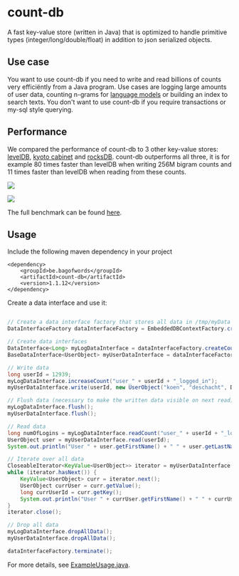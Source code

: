 count-db
========

A fast key-value store (written in Java) that is optimized to handle primitive types (integer/long/double/float) in addition to json serialized objects. 

## Use case

You want to use count-db if you need to write and read billions of counts very efficiëntly from a Java program. Use cases are logging large amounts of user data, counting n-grams for [language models](http://en.wikipedia.org/wiki/Language_model) or building an index to search texts. You don't want to use count-db if you require transactions or my-sql style querying.

## Performance

We compared the performance of count-db to 3 other key-value stores: [levelDB](https://github.com/google/leveldb), [kyoto cabinet](http://fallabs.com/kyotocabinet/) and [rocksDB](http://rocksdb.org/).  count-db outperforms all three, it is for example 80 times faster than levelDB when writing 256M bigram counts and 11 times faster than levelDB when reading from these counts.

![](https://raw.githubusercontent.com/koendeschacht/count-db/master/doc/write_bigram_counts.png)

![](https://raw.githubusercontent.com/koendeschacht/count-db/master/doc/read_bigram_counts.png)

The full benchmark can be found [here](https://github.com/koendeschacht/count-db/blob/master/doc/performance.md).

## Usage

Include the following maven dependency in your project

``` 
<dependency>
    <groupId>be.bagofwords</groupId>
    <artifactId>count-db</artifactId>
    <version>1.1.12</version>
</dependency>
```

Create a data interface and use it:

``` java

// Create a data interface factory that stores all data in /tmp/myData
DataInterfaceFactory dataInterfaceFactory = EmbeddedDBContextFactory.createDataInterfaceFactory("/tmp/myData");

// Create data interfaces
DataInterface<Long> myLogDataInterface = dataInterfaceFactory.createCountDataInterface("myLoginCounts");
BaseDataInterface<UserObject> myUserDataInterface = dataInterfaceFactory.createDataInterface("myUsers", UserObject.class);

// Write data
long userId = 12939;
myLogDataInterface.increaseCount("user_" + userId + "_logged_in");
myUserDataInterface.write(userId, new UserObject("koen", "deschacht", DateUtils.parseDate("1983-04-12", "yyyy-MM-dd")));

// Flush data (necessary to make the written data visible on next read)
myLogDataInterface.flush();
myUserDataInterface.flush();

// Read data
long numOfLogins = myLogDataInterface.readCount("user_" + userId + "_logged_in");
UserObject user = myUserDataInterface.read(userId);
System.out.println("User " + user.getFirstName() + " " + user.getLastName() + " logged in " + numOfLogins + " times.");

// Iterate over all data
CloseableIterator<KeyValue<UserObject>> iterator = myUserDataInterface.iterator();
while (iterator.hasNext()) {
    KeyValue<UserObject> curr = iterator.next();
    UserObject currUser = curr.getValue();
    long currUserId = curr.getKey();
    System.out.println("User " + currUser.getFirstName() + " " + currUser.getLastName() + " with id " + currUserId);
}
iterator.close();

// Drop all data
myLogDataInterface.dropAllData();
myUserDataInterface.dropAllData();

dataInterfaceFactory.terminate();

```

For more details, see [ExampleUsage.java](https://github.com/koendeschacht/count-db/blob/master/count-db-run/src/main/java/be/bagofwords/db/example/ExampleUsage.java).

